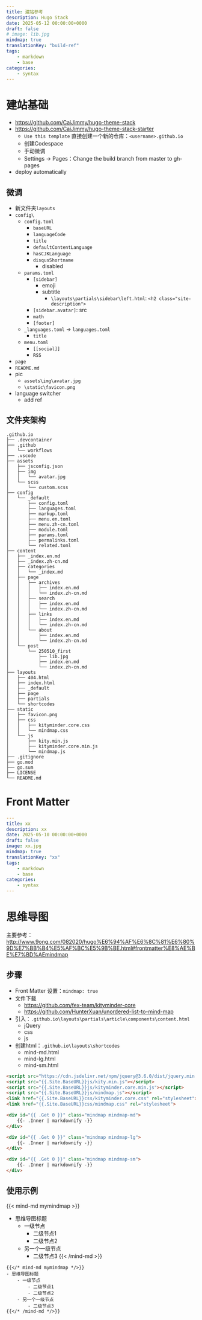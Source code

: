 ```yaml
---
title: 建站参考
description: Hugo Stack
date: 2025-05-12 00:00:00+0000
draft: false
# image: lib.jpg
mindmap: true
translationKey: "build-ref"
tags: 
    - markdown
    - base
categories:
    - syntax
---
```


# 建站基础
- https://github.com/CaiJimmy/hugo-theme-stack
- https://github.com/CaiJimmy/hugo-theme-stack-starter
    - `Use this template` 直接创建一个新的仓库：`<username>.github.io`
    - 创建Codespace
    - 手动微调
    - Settings -> Pages：Change the build branch from master to gh-pages
- deploy automatically

## 微调
- 新文件夹`layouts`
- `config\`
    - `config.toml`
        - `baseURL`
        - `languageCode`
        - `title`
        - `defaultContentLanguage`
        - `hasCJKLanguage`
        - `disqusShortname`
            - disabled
    - `params.toml`
        - `[sidebar]`
            - emoji
            - subtitle
                - `\layouts\partials\sidebar\left.html`: `<h2 class="site-description">`
        - `[sidebar.avatar]`: src
        - `math`
        - `[footer]`
    - `_languages.toml` -> `languages.toml`
        - `title`
    - `menu.toml`
        - `[[social]]`
        - `RSS`
- `page`
- `README.md`
- pic
    - `assets\img\avatar.jpg`
    - `\static\favicon.png`
- language switcher
    - add ref

## 文件夹架构
```
.github.io
├── .devcontainer
├── .github
│   └── workflows
├── .vscode
├── assets
│   ├── jsconfig.json
│   ├── img
│   │   └── avatar.jpg
│   └── scss
│       └── custom.scss
├── config
│   └── _default
│       ├── config.toml
│       ├── languages.toml
│       ├── markup.toml
│       ├── menu.en.toml
│       ├── menu.zh-cn.toml
│       ├── module.toml
│       ├── params.toml
│       ├── permalinks.toml
│       └── related.toml
├── content
│   ├── _index.en.md
│   ├── _index.zh-cn.md
│   ├── categories
│   │   └── _index.md
│   ├── page
│   │   ├── archives
│   │   │   ├── index.en.md
│   │   │   └── index.zh-cn.md
│   │   ├── search
│   │   │   ├── index.en.md
│   │   │   └── index.zh-cn.md
│   │   ├── links
│   │   │   ├── index.en.md
│   │   │   └── index.zh-cn.md
│   │   └── about
│   │       ├── index.en.md
│   │       └── index.zh-cn.md
│   └── post
│       └── 250510_first
│           ├── lib.jpg
│           ├── index.en.md
│           └── index.zh-cn.md
├── layouts
│   ├── 404.html
│   ├── index.html
│   ├── _default
│   ├── page
│   ├── partials
│   └── shortcodes
├── static
│   ├── favicon.png
│   ├── css
│   │   ├── kityminder.core.css
│   │   └── mindmap.css
│   └── js
│       ├── kity.min.js
│       ├── kityminder.core.min.js
│       └── mindmap.js
├── .gitignore
├── go.mod
├── go.sum
├── LICENSE
└── README.md
```

# Front Matter

```yaml
---
title: xx
description: xx
date: 2025-05-10 00:00:00+0000
draft: false
image: xx.jpg
mindmap: true
translationKey: "xx"
tags: 
    - markdown
    - base
categories:
    - syntax
---
```

# 思维导图
主要参考：http://www.9ong.com/082020/hugo%E6%94%AF%E6%8C%81%E6%80%9D%E7%BB%B4%E5%AF%BC%E5%9B%BE.html#frontmatter%E8%AE%BE%E7%BD%AEmindmap

## 步骤
- Front Matter 设置：`mindmap: true`
- 文件下载
    - https://github.com/fex-team/kityminder-core
    - https://github.com/HunterXuan/unordered-list-to-mind-map
- 引入：`.github.io\layouts\partials\article\components\content.html`
    - jQuery
    - css
    - js
- 创建html：`.github.io\layouts\shortcodes`
    - mind-md.html
    - mind-lg.html
    - mind-sm.html


```html
<script src="https://cdn.jsdelivr.net/npm/jquery@3.6.0/dist/jquery.min.js"></script>
<script src="{{.Site.BaseURL}}js/kity.min.js"></script>
<script src="{{.Site.BaseURL}}js/kityminder.core.min.js"></script>
<script src="{{.Site.BaseURL}}js/mindmap.js"></script>
<link href="{{.Site.BaseURL}}css/kityminder.core.css" rel="stylesheet">
<link href="{{.Site.BaseURL}}css/mindmap.css" rel="stylesheet">
```

```html
<div id="{{ .Get 0 }}" class="mindmap mindmap-md">
    {{- .Inner | markdownify -}}
</div>
```

```html
<div id="{{ .Get 0 }}" class="mindmap mindmap-lg">
    {{- .Inner | markdownify -}}
</div>
```

```html
<div id="{{ .Get 0 }}" class="mindmap mindmap-sm">
    {{- .Inner | markdownify -}}
</div>
```

## 使用示例

{{< mind-md mymindmap >}}
- 思维导图标题
    - 一级节点
        - 二级节点1
        - 二级节点2
    - 另一个一级节点
        - 二级节点3
{{< /mind-md >}}

```
{{</* mind-md mymindmap */>}}
- 思维导图标题
    - 一级节点
        - 二级节点1
        - 二级节点2
    - 另一个一级节点
        - 二级节点3
{{</* /mind-md */>}}
```
